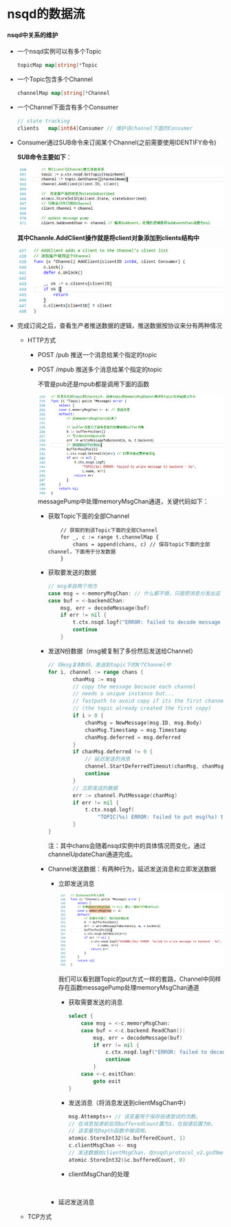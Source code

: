 # nsqd的数据流

#### nsqd中关系的维护

+ 一个nsqd实例可以有多个Topic

  ```go
  topicMap map[string]*Topic
  ```

+ 一个Topic包含多个Channel

  ```go
  channelMap map[string]*Channel
  ```

+ 一个Channel下面含有多个Consumer

  ```go
  // state tracking
  clients   map[int64]Consumer // 维护该channel下面的Consumer
  ```

+ Consumer通过SUB命令来订阅某个Channel(之前需要使用IDENTIFY命令)

  **SUB命令主要如下**：

  ![./img/006.png](./img/006.png)

  **其中Channle.AddClient操作就是将client对象添加到clients结构中**

  ![./img/007.png](./img/007.png)

+ 完成订阅之后，查看生产者推送数据的逻辑，推送数据按协议来分有两种情况

  + HTTP方式

    + POST /pub		推送一个消息给某个指定的topic

    + POST /mpub         推送多个消息给某个指定的topic

      不管是pub还是mpub都是调用下面的函数

      ![./img/008.png](./img/008.png)  messagePump中处理memoryMsgChan通道，关键代码如下：

      + 获取Topic下面的全部Channel

        ```
        	// 获取的到该Topic下面的全部Channel
        	for _, c := range t.channelMap {
        		chans = append(chans, c) // 保存topic下面的全部channel，下面用于分发数据
        	}
        ```


      + 获取要发送的数据

        ```go
        // msg来自两个地方
        case msg = <-memoryMsgChan: // 什么都不做，只是把消息分发出去
        case buf = <-backendChan:
        	msg, err = decodeMessage(buf)
        	if err != nil {
        		t.ctx.nsqd.logf("ERROR: failed to decode message - %s", err)
        		continue
        	}
        ```

      + 发送N份数据（msg被复制了多份然后发送给Channel）

        ```go
        // 将msg复制N份，发送到topic下的N个Channel中
        for i, channel := range chans {
        		chanMsg := msg
        		// copy the message because each channel
        		// needs a unique instance but...
        		// fastpath to avoid copy if its the first channel
        		// (the topic already created the first copy)
        		if i > 0 {
        			chanMsg = NewMessage(msg.ID, msg.Body)
        			chanMsg.Timestamp = msg.Timestamp
        			chanMsg.deferred = msg.deferred
        		}
        		if chanMsg.deferred != 0 {
                  	// 延迟发送的消息
        			channel.StartDeferredTimeout(chanMsg, chanMsg.deferred)
        			continue
        		}
          		// 立即发送的数据
        		err := channel.PutMessage(chanMsg)
        		if err != nil {
        			t.ctx.nsqd.logf(
        				"TOPIC(%s) ERROR: failed to put msg(%s) to channel(%s) - %s", t.name, msg.ID, channel.name, err)
        		}
        }
        ```

        注：其中chans会随着nsqd实例中的具体情况而变化，通过channelUpdateChan通道完成。

      + Channel发送数据：有两种行为，延迟发送消息和立即发送数据

        + 立即发送消息

          ![./img/009.png](./img/009.png)

          我们可以看到跟Topic的put方式一样的套路，Channel中同样存在函数messagePump处理memoryMsgChan通道

          + 获取需要发送的消息

            ```go
            select {
            	case msg = <-c.memoryMsgChan:
            	case buf = <-c.backend.ReadChan():
            		msg, err = decodeMessage(buf)
            		if err != nil {
            			c.ctx.nsqd.logf("ERROR: failed to decode message - %s", err)
            			continue
            		}
            	case <-c.exitChan:
            		goto exit
            }
            ```

          + 发送消息（将消息发送到clientMsgChan中）

            ```go
            msg.Attempts++ // 该变量用于保存投递尝试的次数。
            // 在消息投递前会将bufferedCount置为1，在投递后置为0。
            // 该变量在Depth函数中被调用。
            atomic.StoreInt32(&c.bufferedCount, 1)
            c.clientMsgChan <- msg 
            // 发送数据给clientMsgChan，在nsqd\protocol_v2.go的messagePump中处理
            atomic.StoreInt32(&c.bufferedCount, 0)
            ```

          + clientMsgChan的处理

            ​

        + 延迟发送消息

  + TCP方式
